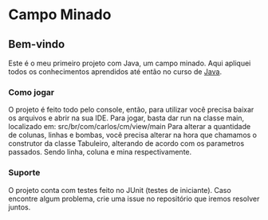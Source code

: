 # Campo Minado
## Bem-vindo
Este é o meu primeiro projeto com Java, um campo minado. 
Aqui apliquei todos os conhecimentos aprendidos até então no curso de [Java](https://www.udemy.com/course/fundamentos-de-programacao-com-java/).

### Como jogar

O projeto é feito todo pelo console, então, para utilizar você precisa baixar os arquivos e abrir na sua IDE.
Para jogar, basta dar run na classe main, localizado em: src/br/com/carlos/cm/view/main
Para alterar a quantidade de colunas, linhas e bombas, você precisa alterar na hora que chamamos o construtor da classe Tabuleiro, alterando de acordo com os parametros passados.
Sendo linha, coluna e mina respectivamente.

### Suporte

O projeto conta com testes feito no JUnit (testes de iniciante). Caso encontre algum problema, crie uma issue no repositório que iremos resolver juntos.
